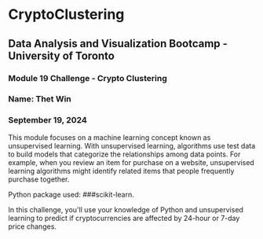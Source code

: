 # CryptoClustering

## Data Analysis and Visualization Bootcamp - University of Toronto
### Module 19 Challenge - Crypto Clustering
### Name: Thet Win
### September 19, 2024

This module focuses on a machine learning concept known as unsupervised learning. With unsupervised learning, algorithms use test data to build models that categorize the relationships among data points. For example, when you review an item for purchase on a website, unsupervised learning algorithms might identify related items that people frequently purchase together.

Python package used: ###scikit-learn.


In this challenge, you'll use your knowledge of Python and unsupervised learning to predict if cryptocurrencies are affected by 24-hour or 7-day price changes.
